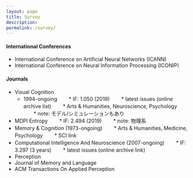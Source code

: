 ```yaml
---
layout: page
title: Survey
description: 
permalink: /survey/
---
```


#### International Conferences

* International Conference on Artificial Neural Networks (ICANN)
* International Conference on Neural Information Processing (ICONIP)

#### Journals

* Visual Cognition
    * 1994-ongoing
　　* IF: 1.050 (2019)
　　* latest issues (online archive list)
　　* Arts & Humanities, Neuroscience, Psychology
　　* note: モデル/シミュレーションもあり
* MDPI Entropy
　　* IF: 2.494 (2019)
　　* note: 物理系
* Memory & Cognition (1973-ongoing)
　　* Arts & Humanities, Medicine, Psychology
　　* SCI link
* Computational Intelligence And Neuroscience (2007-ongoing)
　　* IF: 3.297 (3 years)
　　* latest issues (online archive link)
* Perception
* Journal of Memory and Language
* ACM Transactions On Applied Perception
